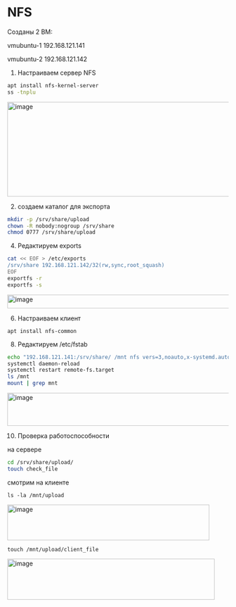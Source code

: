 # NFS

Созданы 2 ВМ:

vmubuntu-1 192.168.121.141

vmubuntu-2 192.168.121.142


1. Настраиваем сервер NFS

```bash
apt install nfs-kernel-server
ss -tnplu
```

<img width="568" height="215" alt="image" src="https://github.com/user-attachments/assets/ff271df7-4c53-4853-9681-1e61e78085e5" />

2. создаем каталог для экспорта

```bash
mkdir -p /srv/share/upload
chown -R nobody:nogroup /srv/share
chmod 0777 /srv/share/upload
```

4. Редактируем exports

```bash
cat << EOF > /etc/exports 
/srv/share 192.168.121.142/32(rw,sync,root_squash)
EOF
exportfs -r
exportfs -s
```

<img width="874" height="31" alt="image" src="https://github.com/user-attachments/assets/8601203c-a7ee-4b50-88b6-7ef037782f6d" />

6. Настраиваем клиент

`apt install nfs-common`

8. Редактируем /etc/fstab

```bash
echo "192.168.121.141:/srv/share/ /mnt nfs vers=3,noauto,x-systemd.automount 0 0" >> /etc/fstab
systemctl daemon-reload
systemctl restart remote-fs.target
ls /mnt
mount | grep mnt
```

<img width="989" height="75" alt="image" src="https://github.com/user-attachments/assets/19d16aed-7f77-4134-81b4-35b0aea570ca" />

10. Проверка работоспособности

на сервере

```bash
cd /srv/share/upload/
touch check_file
```

смотрим на клиенте

`ls -la /mnt/upload`

<img width="460" height="81" alt="image" src="https://github.com/user-attachments/assets/2753152b-136d-4744-a15e-683aedc4bb3d" />

`touch /mnt/upload/client_file`

<img width="472" height="93" alt="image" src="https://github.com/user-attachments/assets/eefec975-a019-4181-bad4-e7475539cf32" />

